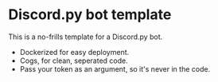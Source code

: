 # Discord.py bot template
This is a no-frills template for a Discord.py bot.

- Dockerized for easy deployment.
- Cogs, for clean, seperated code. 
- Pass your token  as an argument, so it's never in the code. 

